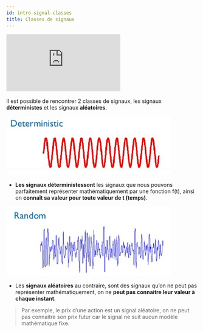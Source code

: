 ```yaml
---
id: intro-signal-classes
title: Classes de signaux
---
```


<iframe src="https://giphy.com/embed/xT0xeJpnrWC4XWblEk" height="150" frameBorder="0" class="giphy-embed" allowFullScreen></iframe><p></p>

Il  est  possible  de  rencontrer  2  classes  de  signaux,  les  signaux **déterministes** et  les  signaux **aléatoires**.

![](assets/intro/image006.jpg)

- **Les signaux   déterministessont**   les signaux que nous pouvons parfaitement représenter    mathématiquement    par une  fonction f(t),  ainsi  on  **connaît  sa valeur pour toute valeur de t (temps)**.


![](assets/intro/image007.jpg)

- Les **signaux aléatoires** au contraire, sont des  signaux  qu’on  ne  peut  pas représenter mathématiquement, on  ne **peut pas connaitre leur valeur à chaque instant**.

> Par exemple, le prix d’une action est un signal aléatoire,  on  ne  peut  pas  connaitre  son  prix  futur  car  le  signal  ne  suit  aucun  modèle mathématique fixe.
